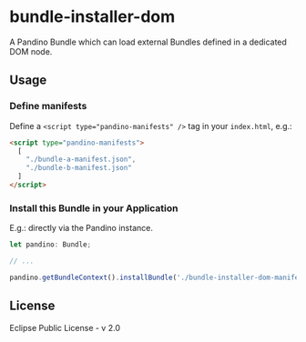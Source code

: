 # bundle-installer-dom

A Pandino Bundle which can load external Bundles defined in a dedicated DOM node.

## Usage

### Define manifests
Define a `<script type="pandino-manifests" />` tag in your `index.html`, e.g.:

```html
<script type="pandino-manifests">
  [
    "./bundle-a-manifest.json",
    "./bundle-b-manifest.json"
  ]
</script>
```

### Install this Bundle in your Application

E.g.: directly via the Pandino instance.

```javascript
let pandino: Bundle;

// ...

pandino.getBundleContext().installBundle('./bundle-installer-dom-manifest.json');
```

## License

Eclipse Public License - v 2.0
